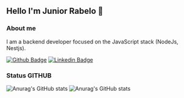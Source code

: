 ## Hello I'm Junior Rabelo 👋

### About me
I am a backend developer focused on the JavaScript stack (NodeJs, Nestjs).

[![Github Badge](https://img.shields.io/badge/-Github-000?style=flat-square&logo=Github&logoColor=white&link=https://github.com/fagnerpsantos)](https://github.com/rabelojunior105)  [![Linkedin Badge](https://img.shields.io/badge/-LinkedIn-blue?style=flat-square&logo=Linkedin&logoColor=white&link=https://www.linkedin.com/in/fagnerpsantos/)](https://www.linkedin.com/in/junior-rabelo-04b744185/) 


### Status GITHUB

![Anurag's GitHub stats](https://github-readme-stats.vercel.app/api?username=rabelojunior105&count_private=true) ![Anurag's GitHub stats](https://github-readme-stats.vercel.app/api?username=rabelojunior105&show_icons=true&theme=dark&count_private=true)
